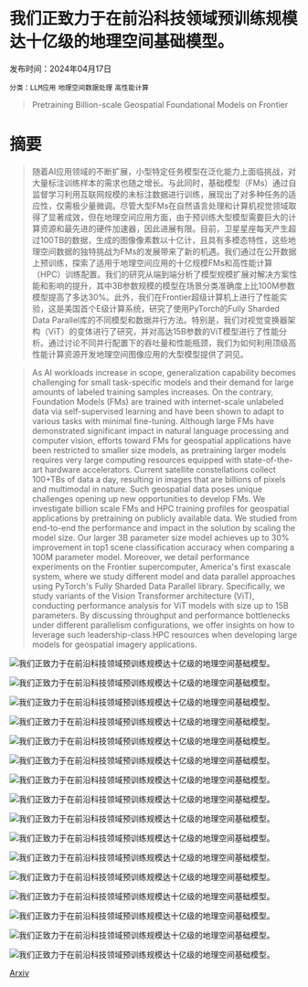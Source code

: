 # 我们正致力于在前沿科技领域预训练规模达十亿级的地理空间基础模型。

发布时间：2024年04月17日

`分类：LLM应用` `地理空间数据处理` `高性能计算`

> Pretraining Billion-scale Geospatial Foundational Models on Frontier

# 摘要

> 随着AI应用领域的不断扩展，小型特定任务模型在泛化能力上面临挑战，对大量标注训练样本的需求也随之增长。与此同时，基础模型（FMs）通过自监督学习利用互联网规模的未标注数据进行训练，展现出了对多种任务的适应性，仅需极少量微调。尽管大型FMs在自然语言处理和计算机视觉领域取得了显著成效，但在地理空间应用方面，由于预训练大型模型需要巨大的计算资源和最先进的硬件加速器，因此进展有限。目前，卫星星座每天产生超过100TB的数据，生成的图像像素数以十亿计，且具有多模态特性，这些地理空间数据的独特挑战为FMs的发展带来了新的机遇。我们通过在公开数据上预训练，探索了适用于地理空间应用的十亿规模FMs和高性能计算（HPC）训练配置。我们的研究从端到端分析了模型规模扩展对解决方案性能和影响的提升，其中3B参数规模的模型在场景分类准确度上比100M参数模型提高了多达30%。此外，我们在Frontier超级计算机上进行了性能实验，这是美国首个E级计算系统，研究了使用PyTorch的Fully Sharded Data Parallel库的不同模型和数据并行方法。特别是，我们对视觉变换器架构（ViT）的变体进行了研究，并对高达15B参数的ViT模型进行了性能分析。通过讨论不同并行配置下的吞吐量和性能瓶颈，我们为如何利用顶级高性能计算资源开发地理空间图像应用的大型模型提供了洞见。

> As AI workloads increase in scope, generalization capability becomes challenging for small task-specific models and their demand for large amounts of labeled training samples increases. On the contrary, Foundation Models (FMs) are trained with internet-scale unlabeled data via self-supervised learning and have been shown to adapt to various tasks with minimal fine-tuning. Although large FMs have demonstrated significant impact in natural language processing and computer vision, efforts toward FMs for geospatial applications have been restricted to smaller size models, as pretraining larger models requires very large computing resources equipped with state-of-the-art hardware accelerators. Current satellite constellations collect 100+TBs of data a day, resulting in images that are billions of pixels and multimodal in nature. Such geospatial data poses unique challenges opening up new opportunities to develop FMs. We investigate billion scale FMs and HPC training profiles for geospatial applications by pretraining on publicly available data. We studied from end-to-end the performance and impact in the solution by scaling the model size. Our larger 3B parameter size model achieves up to 30% improvement in top1 scene classification accuracy when comparing a 100M parameter model. Moreover, we detail performance experiments on the Frontier supercomputer, America's first exascale system, where we study different model and data parallel approaches using PyTorch's Fully Sharded Data Parallel library. Specifically, we study variants of the Vision Transformer architecture (ViT), conducting performance analysis for ViT models with size up to 15B parameters. By discussing throughput and performance bottlenecks under different parallelism configurations, we offer insights on how to leverage such leadership-class HPC resources when developing large models for geospatial imagery applications.

![我们正致力于在前沿科技领域预训练规模达十亿级的地理空间基础模型。](../../../paper_images/2404.11706/perf_io.png)

![我们正致力于在前沿科技领域预训练规模达十亿级的地理空间基础模型。](../../../paper_images/2404.11706/perf_configs.png)

![我们正致力于在前沿科技领域预训练规模达十亿级的地理空间基础模型。](../../../paper_images/2404.11706/perf_base.png)

![我们正致力于在前沿科技领域预训练规模达十亿级的地理空间基础模型。](../../../paper_images/2404.11706/perf_huge.png)

![我们正致力于在前沿科技领域预训练规模达十亿级的地理空间基础模型。](../../../paper_images/2404.11706/perf_giant.png)

![我们正致力于在前沿科技领域预训练规模达十亿级的地理空间基础模型。](../../../paper_images/2404.11706/perf_enormous.png)

![我们正致力于在前沿科技领域预训练规模达十亿级的地理空间基础模型。](../../../paper_images/2404.11706/mem_full_1G.png)

![我们正致力于在前沿科技领域预训练规模达十亿级的地理空间基础模型。](../../../paper_images/2404.11706/perf_mem_act_1G.png)

![我们正致力于在前沿科技领域预训练规模达十亿级的地理空间基础模型。](../../../paper_images/2404.11706/perf_5B.png)

![我们正致力于在前沿科技领域预训练规模达十亿级的地理空间基础模型。](../../../paper_images/2404.11706/perf_15B.png)

![我们正致力于在前沿科技领域预训练规模达十亿级的地理空间基础模型。](../../../paper_images/2404.11706/perf_mem_act_NG.png)

![我们正致力于在前沿科技领域预训练规模达十亿级的地理空间基础模型。](../../../paper_images/2404.11706/power_vit_5b.png)

![我们正致力于在前沿科技领域预训练规模达十亿级的地理空间基础模型。](../../../paper_images/2404.11706/mem_full_NG.png)

![我们正致力于在前沿科技领域预训练规模达十亿级的地理空间基础模型。](../../../paper_images/2404.11706/train_loss.png)

![我们正致力于在前沿科技领域预训练规模达十亿级的地理空间基础模型。](../../../paper_images/2404.11706/linprob_test_acc1.png)

![我们正致力于在前沿科技领域预训练规模达十亿级的地理空间基础模型。](../../../paper_images/2404.11706/linprob_test_acc5.png)

[Arxiv](https://arxiv.org/abs/2404.11706)